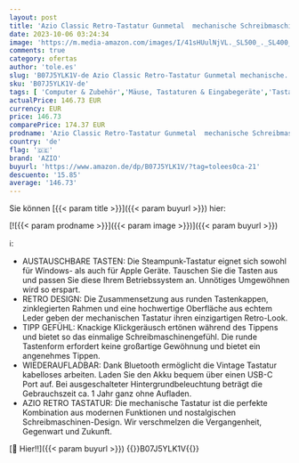 ```yaml
---
layout: post
title: 'Azio Classic Retro-Tastatur Gunmetal  mechanische Schreibmaschinen-Tastatur  Steampunk-Tastatur mit Bluetooth  kabellos  beleuchtete Tasten  Vintage Look'
date: 2023-10-06 03:24:34
image: 'https://m.media-amazon.com/images/I/41sHUulNjVL._SL500_._SL400_.jpg'
comments: true
category: ofertas
author: 'tole.es'
slug: 'B07J5YLK1V-de Azio Classic Retro-Tastatur Gunmetal mechanische...'
sku: 'B07J5YLK1V-de'
tags: [ 'Computer & Zubehör','Mäuse, Tastaturen & Eingabegeräte','Tastaturen','azio','🇩🇪', ]
actualPrice: 146.73 EUR
currency: EUR
price: 146.73
comparePrice: 174.37 EUR
prodname: 'Azio Classic Retro-Tastatur Gunmetal  mechanische Schreibmaschinen-Tastatur  Steampunk-Tastatur mit Bluetooth  kabellos  beleuchtete Tasten  Vintage Look'
country: 'de'
flag: '🇩🇪'
brand: 'AZIO'
buyurl: 'https://www.amazon.de/dp/B07J5YLK1V/?tag=tolees0ca-21'
descuento: '15.85'
average: '146.73'
---
```


Sie können [{{< param title >}}]({{< param buyurl >}}) hier:

[![{{< param prodname >}}]({{< param image >}})]({{< param buyurl >}})

ℹ️:

- AUSTAUSCHBARE TASTEN: Die Steampunk-Tastatur eignet sich sowohl für Windows- als auch für Apple Geräte. Tauschen Sie die Tasten aus und passen Sie diese Ihrem Betriebssystem an. Unnötiges Umgewöhnen wird so erspart.
- RETRO DESIGN: Die Zusammensetzung aus runden Tastenkappen, zinklegierten Rahmen und eine hochwertige Oberfläche aus echtem Leder geben der mechanischen Tastatur ihren einzigartigen Retro-Look.
- TIPP GEFÜHL: Knackige Klickgeräusch ertönen während des Tippens und bietet so das einmalige Schreibmaschinengefühl. Die runde Tastenform erfordert keine großartige Gewöhnung und bietet ein angenehmes Tippen.
- WIEDERAUFLADBAR: Dank Bluetooth ermöglicht die Vintage Tastatur kabelloses arbeiten. Laden Sie den Akku bequem über einen USB-C Port auf. Bei ausgeschalteter Hintergrundbeleuchtung beträgt die Gebrauchszeit ca. 1 Jahr ganz ohne Aufladen.
- AZIO RETRO TASTATUR: Die mechanische Tastatur ist die perfekte Kombination aus modernen Funktionen und nostalgischen Schreibmaschinen-Design. Wir verschmelzen die Vergangenheit, Gegenwart und Zukunft.

[🛒 Hier!!]({{< param buyurl >}})
{{<world>}}B07J5YLK1V{{</world>}}
